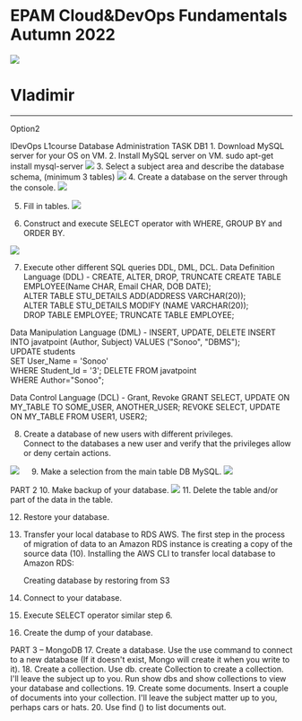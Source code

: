   <main role="main" class="container">
<body>
    <div class="starter-template">
      <h1>EPAM Cloud&DevOps Fundamentals Autumn 2022</h1>
      <head>
    <meta charset="UTF-8">
    <link rel="stylesheet" href="essets/Css/style.css">
</head>
    <img src="https://vkor-www.s3.amazonaws.com/main1.jpg">
    <h1>Vladimir</h1>
      <hr>
    </div>
<head>
    <meta charset="UTF-8">
    <link rel="stylesheet" href="essets/Css/style.css">
</head>
<body>
   Option2
</h3>
  <p>lDevOps L1course Database Administration TASK DB1
1. Download MySQL server for your OS on VM.
2. Install MySQL server on VM.
sudo apt-get install mysql-server
  <img src="https://vkor-www.s3.amazonaws.com/main1.jpg">
3. Select a subject area and describe the database schema, (minimum 3 tables)
  <img src="https://vkor-www.s3.amazonaws.com/main1.jpg">
4. Create a database on the server through the console.
  <img src="https://vkor-www.s3.amazonaws.com/main1.jpg">
 
5. Fill in tables.
     <img src="https://vkor-www.s3.amazonaws.com/main1.jpg">



6. Construct and execute SELECT operator with WHERE, GROUP BY and ORDER BY.
  <img src="https://vkor-www.s3.amazonaws.com/main1.jpg"> 
 
7. Execute other different SQL queries DDL, DML, DCL.
Data Definition Language (DDL) -  CREATE,    ALTER,    DROP,   TRUNCATE
    CREATE TABLE EMPLOYEE(Name CHAR, Email CHAR, DOB DATE);  
    ALTER TABLE STU_DETAILS ADD(ADDRESS VARCHAR(20));  
    ALTER TABLE STU_DETAILS MODIFY (NAME VARCHAR(20));  
    DROP TABLE EMPLOYEE;
    TRUNCATE TABLE EMPLOYEE;   

Data Manipulation Language (DML) - INSERT, UPDATE, DELETE
    INSERT INTO javatpoint (Author, Subject) VALUES ("Sonoo", "DBMS");  
    UPDATE students    
    SET User_Name = 'Sonoo'    
    WHERE Student_Id = '3';
    DELETE FROM javatpoint  
    WHERE Author="Sonoo";

Data Control Language (DCL) - Grant, Revoke
      GRANT SELECT, UPDATE ON MY_TABLE TO SOME_USER, ANOTHER_USER; 
      REVOKE SELECT, UPDATE ON MY_TABLE FROM USER1, USER2; 

8. Create a database of new users with different privileges.           
Connect to the databases a new user and verify that the privileges allow or deny certain actions.  
  <img src="https://vkor-www.s3.amazonaws.com/main1.jpg">
 
9. Make a selection from the main table DB MySQL.
  <img src="https://vkor-www.s3.amazonaws.com/main1.jpg">

PART 2
10. Make backup of your database.
  <img src="https://vkor-www.s3.amazonaws.com/main1.jpg">
11. Delete the table and/or part of the data in the table.
 
12. Restore your database.
 
13. Transfer your local database to RDS AWS.
      The first step in the process of migration of data to an Amazon RDS instance is creating a copy of the source data (10).
     Installing the AWS CLI to transfer local database to Amazon RDS:
      
    Creating database by restoring from S3
 
 




  
      
14. Connect to your database.
15. Execute SELECT operator similar step 6.
16. Create the dump of your database.

PART 3 – MongoDB
17. Create a database. Use the use command to connect to a new database (If it doesn't exist, Mongo will create it when you write to it).
18. Create a collection. Use db. create Collection to create a collection. I'll leave the subject up to you. Run show dbs and show collections to view your database and collections.
19. Create some documents. Insert a couple of documents into your collection. I'll leave the subject matter up to you, perhaps cars or hats.
20. Use find () to list documents out.
 </p>

